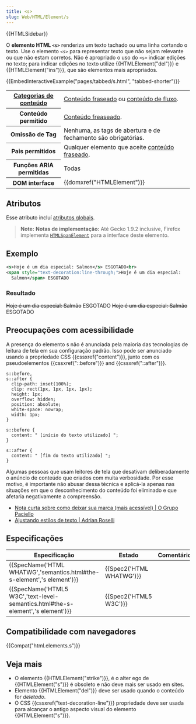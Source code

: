 ```yaml
---
title: <s>
slug: Web/HTML/Element/s
---
```


{{HTMLSidebar}}

O **elemento HTML `<s>`** renderiza um texto tachado ou uma linha cortando o texto. Use o elemento `<s>` para representar texto que não sejam relevante ou que não estam corretos. Não é apropriado o uso do `<s>` indicar edições no texto; para indicar edições no texto utilize {{HTMLElement("del")}} e {{HTMLElement("ins")}}, que são elementos mais apropriados.

{{EmbedInteractiveExample("pages/tabbed/s.html", "tabbed-shorter")}}

<table class="properties">
  <tbody>
    <tr>
      <th scope="row">
        <a href="/pt-BR/docs/Web/HTML/Content_categories"
          >Categorias de conteúdo</a
        >
      </th>
      <td>
        <a href="/pt-BR/docs/Web/HTML/Content_categories#Phrasing_content"
          >Conteúdo fraseado</a
        >
        ou
        <a href="/pt-BR/docs/Web/HTML/Content_categories#Flow_content"
          >conteúdo de fluxo</a
        >.
      </td>
    </tr>
    <tr>
      <th scope="row">Conteúdo permitido</th>
      <td>
        <a href="/pt-BR/docs/Web/HTML/Content_categories#Phrasing_content"
          >Conteúdo freaseado</a
        >.
      </td>
    </tr>
    <tr>
      <th scope="row">Omissão de Tag</th>
      <td>Nenhuma, as tags de abertura e de fechamento são obrigatórias.</td>
    </tr>
    <tr>
      <th scope="row">Pais permitidos</th>
      <td>
        Qualquer elemento que aceite
        <a href="/pt-BR/docs/Web/HTML/Content_categories#Phrasing_content"
          >conteúdo fraseado</a
        >.
      </td>
    </tr>
    <tr>
      <th scope="row">Funções ARIA permitidas</th>
      <td>Todas</td>
    </tr>
    <tr>
      <th scope="row">DOM interface</th>
      <td>{{domxref("HTMLElement")}}</td>
    </tr>
  </tbody>
</table>

## Atributos

Esse atributo incluí [atributos globais](/pt-BR/docs/Web/HTML/Global_attributes).

> **Note:** **Notas de implementação:** Até Gecko 1.9.2 inclusive, Firefox implementa [`HTMLSpanElement`](/pt-BR/docs/DOM/span) para a interface deste elemento.

## Exemplo

```xml
<s>Hoje é um dia especial: Salmon</s> ESGOTADO<br>
<span style="text-decoration:line-through;">Hoje é um dia especial:
  Salmon</span> ESGOTADO
```

### Resultado

~~Hoje é um dia especial: Salmão~~ ESGOTADO
~~Hoje é um dia especial: Salmão~~ ESGOTADO

## Preocupações com acessibilidade

A presença do elemento s não é anunciada pela maioria das tecnologias de leitura de tela em sua configuração padrão. Isso pode ser anunciado usando a propriedade CSS {{cssxref("content")}}, junto com os pseudoelementos {{cssxref("::before")}} and {{cssxref("::after")}}.

```
s::before,
s::after {
  clip-path: inset(100%);
  clip: rect(1px, 1px, 1px, 1px);
  height: 1px;
  overflow: hidden;
  position: absolute;
  white-space: nowrap;
  width: 1px;
}

s::before {
  content: " [início do texto utilizado] ";
}

s::after {
  content: " [fim do texto utilizado] ";
}
```

Algumas pessoas que usam leitores de tela que desativam deliberadamente o anúncio de conteúdo que criados com muita verbosidade. Por esse motivo, é importante não abusar dessa técnica e aplicá-la apenas nas situações em que o desconhecimento do conteúdo foi eliminado e que afetaria negativamente a compreensão.

- [Nota curta sobre como deixar sua marca (mais acessível) | O Grupo Paciello](https://developer.paciellogroup.com/blog/2017/12/short-note-on-making-your-mark-more-accessible/)
- [Ajustando estilos de texto | Adrian Roselli](http://adrianroselli.com/2017/12/tweaking-text-level-styles.html)

## Especificações

| Especificação                                                                   | Estado                   | Comentário |
| ------------------------------------------------------------------------------- | ------------------------ | ---------- |
| {{SpecName('HTML WHATWG','semantics.html#the-s-element','s element')}}          | {{Spec2('HTML WHATWG')}} |            |
| {{SpecName('HTML5 W3C','text-level-semantics.html#the-s-element','s element')}} | {{Spec2('HTML5 W3C')}}   |            |

## Compatibilidade com navegadores

{{Compat("html.elements.s")}}

## Veja mais

- O elemento {{HTMLElement("strike")}}, é o alter ego de {{HTMLElement("s")}} é obsoleto e não deve mais ser usado em sites.
- Elemento {{HTMLElement("del")}} deve ser usado quando o conteúdo for _deletado_.
- O CSS {{cssxref("text-decoration-line")}} propriedade deve ser usada para alcançar o antigo aspecto visual do elemento {{HTMLElement("s")}}.
